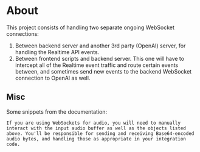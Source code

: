 # About

This project consists of handling two separate ongoing WebSocket connections:
1. Between backend server and another 3rd party (OpenAI) server, for handling the Realtime API events.
2. Between frontend scripts and backend server. This one will have to intercept all of the Realtime event traffic and route certain events between, and sometimes send new events to the backend WebSocket connection to OpenAI as well.

## Misc

Some snippets from the documentation:

`If you are using WebSockets for audio, you will need to manually interact with the input audio buffer as well as the objects listed above. You'll be responsible for sending and receiving Base64-encoded audio bytes, and handling those as appropriate in your integration code.`
